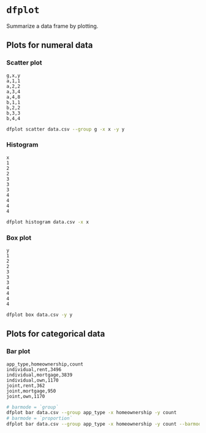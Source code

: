 # `dfplot`

Summarize a data frame by plotting.

## Plots for numeral data

### Scatter plot

```csv
g,x,y
a,1,1
a,2,2
a,3,4
a,4,8
b,1,1
b,2,2
b,3,3
b,4,4
```

```bash
dfplot scatter data.csv --group g -x x -y y
```

### Histogram

```csv
x
1
2
2
3
3
3
4
4
4
4
```

```bash
dfplot histogram data.csv -x x
```

### Box plot

```csv
y
1
2
2
3
3
3
4
4
4
4
```

```bash
dfplot box data.csv -y y
```

## Plots for categorical data

### Bar plot

```csv
app_type,homeownership,count
individual,rent,3496
individual,mortgage,3839
individual,own,1170
joint,rent,362
joint,mortgage,950
joint,own,1170
```

```bash
# barmode = `group`
dfplot bar data.csv --group app_type -x homeownership -y count
# barmode = `proportion`
dfplot bar data.csv --group app_type -x homeownership -y count --barmode proportion
```
